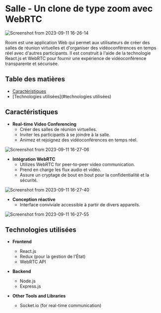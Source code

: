 

# Salle - Un clone de type zoom avec WebRTC

![Screenshot from 2023-09-11 16-26-14](https://github.com/beuguefallou/assets/100832817/4617e810-4e0b-467c-948e-bfa134619345)

Room est une application Web qui permet aux utilisateurs de créer des salles de réunion virtuelles et d'organiser des vidéoconférences en temps réel avec d'autres participants. Il est construit à l'aide de la technologie React.js et WebRTC pour fournir une expérience de vidéoconférence transparente et sécurisée.

## Table des matières

- [Caractéristiques](#caractéristiques)
- [Technologies utilisées](#technologies utilisées)


## Caractéristiques

- **Real-time Video Conferencing**
  - Créer des salles de réunion virtuelles.
  - Inviter les participants à se joindre à la salle.
  - Animez et rejoignez des vidéoconférences en temps réel.

![Screenshot from 2023-09-11 16-27-06](https://github.com/beuguefallou/ROOM/assets/100832817/74542384-27c9-4a8c-b66e-211e217626a2)


- **Intégration WebRTC**
  - Utilizes WebRTC for peer-to-peer video communication.
  - Prend en charge les flux audio et vidéo.
  - Assure un cryptage de bout en bout pour la confidentialité et la sécurité.

![Screenshot from 2023-09-11 16-27-40](https://github.com/beuguefallou/ROOM/assets/100832817/afd2053c-7de2-4b16-b31a-0d0292677622)


- **Conception réactive**
  - Interface conviviale accessible à partir de divers appareils.

![Screenshot from 2023-09-11 16-27-55](https://github.com/beuguefallou/ROOM/assets/100832817/3c781451-dfe2-4d70-851d-ad6d4f65ad33)


## Technologies utilisées

- **Frontend**
  - React.js
  - Redux (pour la gestion de l'État)
  - WebRTC API

- **Backend**
  - Node.js
  - Express.js

- **Other Tools and Libraries**
  - Socket.io (for real-time communication)

